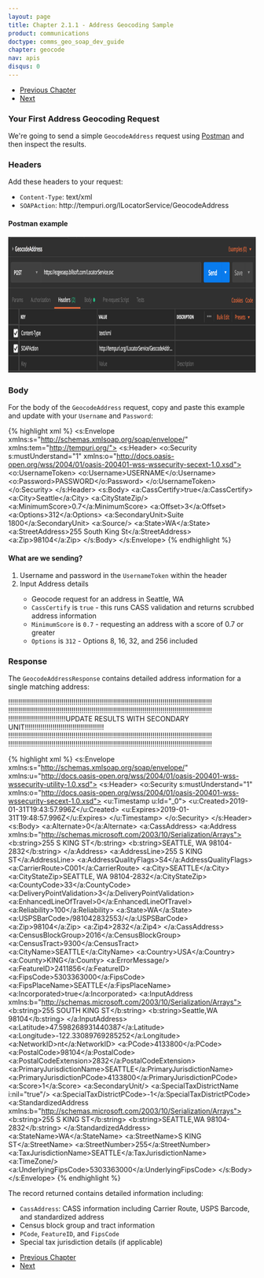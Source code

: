 ```yaml
---
layout: page
title: Chapter 2.1.1 - Address Geocoding Sample
product: communications
doctype: comms_geo_soap_dev_guide
chapter: geocode
nav: apis
disqus: 0
---
```


<ul class="pager">
  <li class="previous"><a href="/communications/dev-guide_geo_soap/geocode/address-geocoding"><i class="glyphicon glyphicon-chevron-left"></i>Previous Chapter</a></li>
  <li class="next"><a href="/communications/dev-guide_geo_soap/geocode/required-fields/">Next<i class="glyphicon glyphicon-chevron-right"></i></a></li>
</ul>

<h3>Your First Address Geocoding Request</h3>

We're going to send a simple <code>GeocodeAddress</code> request using <a class="dev-guide-link" href="https://www.getpostman.com">Postman</a> and then inspect the results.

<h3>Headers</h3>

Add these headers to your request:
<ul class="dev-guide-list">
  <li><code>Content-Type</code>: text/xml</li>
  <li><code>SOAPAction</code>: http://tempuri.org/ILocatorService/GeocodeAddress</li>
</ul>

<h4>Postman example</h4>
<img src="/public/images/comms/dev-guide_geo_soap/comms_geo_soap_dev_guide_1.png" width="975" height="275">

<h3>Body</h3>
For the body of the <code>GeocodeAddress</code> request, copy and paste this example and update with your <code>Username</code> and <code>Password</code>:

{% highlight xml %}
<s:Envelope xmlns:s="http://schemas.xmlsoap.org/soap/envelope/" xmlns:tem="http://tempuri.org/">
   <s:Header>
      <o:Security s:mustUnderstand="1" xmlns:o="http://docs.oasis-open.org/wss/2004/01/oasis-200401-wss-wssecurity-secext-1.0.xsd">
         <o:UsernameToken>
            <o:Username>USERNAME</o:Username>
            <o:Password>PASSWORD</o:Password>
         </o:UsernameToken>
      </o:Security>
   </s:Header>
   <s:Body>
      <GeocodeAddress xmlns="http://tempuri.org/">
         <inputAddress xmlns:a="http://schemas.datacontract.org/2004/07/EZGeoSaaS" xmlns:i="http://www.w3.org/2001/XMLSchema-instance">
            <a:CassCertify>true</a:CassCertify>
            <a:City>Seattle</a:City>
            <a:CityStateZip/>
            <a:MinimumScore>0.7</a:MinimumScore>
            <a:Offset>3</a:Offset>
            <a:Options>312</a:Options>
            <a:SecondaryUnit>Suite 1800</a:SecondaryUnit>
            <a:Source/>
            <a:State>WA</a:State>
            <a:StreetAddress>255 South King St</a:StreetAddress>
            <a:Zip>98104</a:Zip>
         </inputAddress>
      </GeocodeAddress>
   </s:Body>
</s:Envelope>
{% endhighlight %}

<h4>What are we sending?</h4>

<ol class="dev-guide-list">
  <li>Username and password in the <code>UsernameToken</code> within the header</li>
  <li>Input Address details</li>
    <ul class="dev-guide-list">
        <li>Geocode request for an address in Seattle, WA</li>
        <li><code>CassCertify</code> is <code>true</code> - this runs CASS validation and returns scrubbed address information</li>
        <li><code>MinimumScore</code> is <code>0.7</code> - requesting an address with a score of 0.7 or greater</li>
        <li><code>Options</code> is <code>312</code> - Options 8, 16, 32, and 256 included</code></li>
    </ul>
</ol>


<h3>Response</h3>
The <code>GeocodeAddressResponse</code> contains detailed address information for a single matching address:

!!!!!!!!!!!!!!!!!!!!!!!!!!!!!!!!!!!!!!!!!!!!!!!!!!!!!!!!!!!!!!!!!!!!!!!!!!!!!!!!!!!!!!!!!!!!!!!!!!!!!!!
!!!!!!!!!!!!!!!!!!!!!!!!!!!!!!!!!!!!!!!!!!!!!!!!!!!!!!!!!!!!!!!!!!!!!!!!!!!!!!!!!!!!!!!!!!!!!!!!!!!!!!!
!!!!!!!!!!!!!!!!!!!!!!!!!!!!!UPDATE RESULTS WITH SECONDARY UNIT!!!!!!!!!!!!!!!!!!!!!!!!!!!!!!!!!!!!!!!!
!!!!!!!!!!!!!!!!!!!!!!!!!!!!!!!!!!!!!!!!!!!!!!!!!!!!!!!!!!!!!!!!!!!!!!!!!!!!!!!!!!!!!!!!!!!!!!!!!!!!!!!
!!!!!!!!!!!!!!!!!!!!!!!!!!!!!!!!!!!!!!!!!!!!!!!!!!!!!!!!!!!!!!!!!!!!!!!!!!!!!!!!!!!!!!!!!!!!!!!!!!!!!!!

{% highlight xml %}
<s:Envelope xmlns:s="http://schemas.xmlsoap.org/soap/envelope/" xmlns:u="http://docs.oasis-open.org/wss/2004/01/oasis-200401-wss-wssecurity-utility-1.0.xsd">
   <s:Header>
      <o:Security s:mustUnderstand="1" xmlns:o="http://docs.oasis-open.org/wss/2004/01/oasis-200401-wss-wssecurity-secext-1.0.xsd">
         <u:Timestamp u:Id="_0">
            <u:Created>2019-01-31T19:43:57.996Z</u:Created>
            <u:Expires>2019-01-31T19:48:57.996Z</u:Expires>
         </u:Timestamp>
      </o:Security>
   </s:Header>
   <s:Body>
      <GeocodeAddressResponse xmlns="http://tempuri.org/">
         <GeocodeAddressResult xmlns:a="http://schemas.datacontract.org/2004/07/EZGeoSaaS" xmlns:i="http://www.w3.org/2001/XMLSchema-instance">
            <a:Alternate>0</a:Alternate>
            <a:CassAddress>
               <a:Address xmlns:b="http://schemas.microsoft.com/2003/10/Serialization/Arrays">
                  <b:string>255 S KING ST</b:string>
                  <b:string>SEATTLE, WA  98104-2832</b:string>
               </a:Address>
               <a:AddressLine>255 S KING ST</a:AddressLine>
               <a:AddressQualityFlags>S4</a:AddressQualityFlags>
               <a:CarrierRoute>C001</a:CarrierRoute>
               <a:City>SEATTLE</a:City>
               <a:CityStateZip>SEATTLE, WA  98104-2832</a:CityStateZip>
               <a:CountyCode>33</a:CountyCode>
               <a:DeliveryPointValidation>3</a:DeliveryPointValidation>
               <a:EnhancedLineOfTravel>0</a:EnhancedLineOfTravel>
               <a:Reliability>100</a:Reliability>
               <a:State>WA</a:State>
               <a:USPSBarCode>/981042832553/</a:USPSBarCode>
               <a:Zip>98104</a:Zip>
               <a:Zip4>2832</a:Zip4>
            </a:CassAddress>
            <a:CensusBlockGroup>2016</a:CensusBlockGroup>
            <a:CensusTract>9300</a:CensusTract>
            <a:CityName>SEATTLE</a:CityName>
            <a:Country>USA</a:Country>
            <a:County>KING</a:County>
            <a:ErrorMessage/>
            <a:FeatureID>2411856</a:FeatureID>
            <a:FipsCode>5303363000</a:FipsCode>
            <a:FipsPlaceName>SEATTLE</a:FipsPlaceName>
            <a:Incorporated>true</a:Incorporated>
            <a:InputAddress xmlns:b="http://schemas.microsoft.com/2003/10/Serialization/Arrays">
               <b:string>255 SOUTH KING ST</b:string>
               <b:string>Seattle,WA 98104</b:string>
            </a:InputAddress>
            <a:Latitude>47.598268931440387</a:Latitude>
            <a:Longitude>-122.33089769285252</a:Longitude>
            <a:NetworkID>nt</a:NetworkID>
            <a:PCode>4133800</a:PCode>
            <a:PostalCode>98104</a:PostalCode>
            <a:PostalCodeExtension>2832</a:PostalCodeExtension>
            <a:PrimaryJurisdictionName>SEATTLE</a:PrimaryJurisdictionName>
            <a:PrimaryJurisdictionPCode>4133800</a:PrimaryJurisdictionPCode>
            <a:Score>1</a:Score>
            <a:SecondaryUnit/>
            <a:SpecialTaxDistrictName i:nil="true"/>
            <a:SpecialTaxDistrictPCode>-1</a:SpecialTaxDistrictPCode>
            <a:StandardizedAddress xmlns:b="http://schemas.microsoft.com/2003/10/Serialization/Arrays">
               <b:string>255 S KING ST</b:string>
               <b:string>SEATTLE,WA 98104-2832</b:string>
            </a:StandardizedAddress>
            <a:StateName>WA</a:StateName>
            <a:StreetName>S KING ST</a:StreetName>
            <a:StreetNumber>255</a:StreetNumber>
            <a:TaxJurisdictionName>SEATTLE</a:TaxJurisdictionName>
            <a:TimeZone/>
            <a:UnderlyingFipsCode>5303363000</a:UnderlyingFipsCode>
         </GeocodeAddressResult>
      </GeocodeAddressResponse>
   </s:Body>
</s:Envelope>
{% endhighlight %}

The record returned contains detailed information including:
<ul class="dev-guide-list">
  <li><code>CassAddress</code>: CASS information including Carrier Route, USPS Barcode, and standardized address</li>
  <li>Census block group and tract information</li>
  <li><code>PCode</code>, <code>FeatureID</code>, and <code>FipsCode</code></li>
  <li>Special tax jurisdiction details (if applicable)</li>
</ul>

<!--For more information, see <a class="dev-guide-link" href="/communications/dev-guide_rest_v2/reference/calc-taxes-response/">Geocode Address Response</a>.-->

<ul class="pager">
  <li class="previous"><a href="/communications/dev-guide_geo_soap/geocode"><i class="glyphicon glyphicon-chevron-left"></i>Previous Chapter</a></li>
  <li class="next"><a href="/communications/dev-guide_geo_soap/geocode/required-fields/">Next<i class="glyphicon glyphicon-chevron-right"></i></a></li>
</ul>